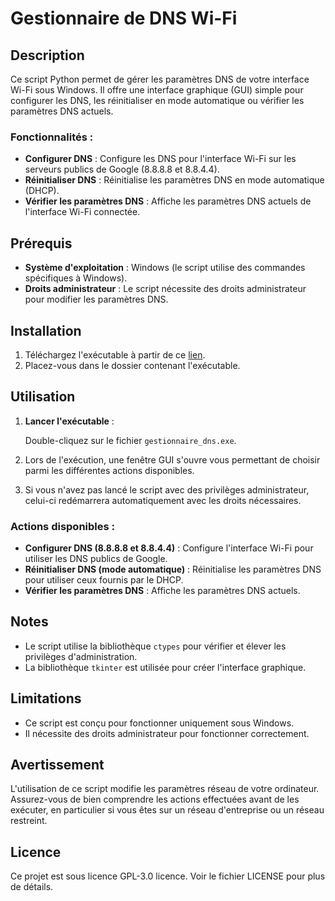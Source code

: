 # Gestionnaire de DNS Wi-Fi

## Description

Ce script Python permet de gérer les paramètres DNS de votre interface Wi-Fi sous Windows. Il offre une interface graphique (GUI) simple pour configurer les DNS, les réinitialiser en mode automatique ou vérifier les paramètres DNS actuels.

### Fonctionnalités :
- **Configurer DNS** : Configure les DNS pour l'interface Wi-Fi sur les serveurs publics de Google (8.8.8.8 et 8.8.4.4).
- **Réinitialiser DNS** : Réinitialise les paramètres DNS en mode automatique (DHCP).
- **Vérifier les paramètres DNS** : Affiche les paramètres DNS actuels de l'interface Wi-Fi connectée.

## Prérequis
- **Système d'exploitation** : Windows (le script utilise des commandes spécifiques à Windows).
- **Droits administrateur** : Le script nécessite des droits administrateur pour modifier les paramètres DNS.

## Installation
1. Téléchargez l'exécutable à partir de ce [lien](https://github.com/Kains1/DNS_FckGouv).
2. Placez-vous dans le dossier contenant l'exécutable.

## Utilisation
1. **Lancer l'exécutable** :
   
   Double-cliquez sur le fichier `gestionnaire_dns.exe`.

2. Lors de l'exécution, une fenêtre GUI s'ouvre vous permettant de choisir parmi les différentes actions disponibles.

3. Si vous n'avez pas lancé le script avec des privilèges administrateur, celui-ci redémarrera automatiquement avec les droits nécessaires.

### Actions disponibles :
- **Configurer DNS (8.8.8.8 et 8.8.4.4)** : Configure l'interface Wi-Fi pour utiliser les DNS publics de Google.
- **Réinitialiser DNS (mode automatique)** : Réinitialise les paramètres DNS pour utiliser ceux fournis par le DHCP.
- **Vérifier les paramètres DNS** : Affiche les paramètres DNS actuels.

## Notes
- Le script utilise la bibliothèque `ctypes` pour vérifier et élever les privilèges d'administration.
- La bibliothèque `tkinter` est utilisée pour créer l'interface graphique.

## Limitations
- Ce script est conçu pour fonctionner uniquement sous Windows.
- Il nécessite des droits administrateur pour fonctionner correctement.

## Avertissement
L'utilisation de ce script modifie les paramètres réseau de votre ordinateur. Assurez-vous de bien comprendre les actions effectuées avant de les exécuter, en particulier si vous êtes sur un réseau d'entreprise ou un réseau restreint.

## Licence
Ce projet est sous licence GPL-3.0 licence. Voir le fichier LICENSE pour plus de détails.
